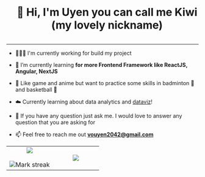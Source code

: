 <!--h1 without bottom border-->
<div id="user-content-toc">
  <ul align="center">
    <summary><h1 style="display: inline-block">👋 Hi, I'm Uyen you can call me Kiwi (my lovely nickname)</h1></summary>
  </ul>
</div>
<hr/>


 - 👩🏻‍💻 I'm currently working for build my project<br/>
 
 - 🌱 I’m currently learning **for more Frontend Framework like ReactJS, Angular, NextJS**<br/>

 - 🤖 Like game and anime but want to practice some skills in badminton 🏸 and basketball 🏀<br/>

 - ☁️ Currently learning about data analytics and [dataviz](https://pudding.cool/2018/08/pockets/)!<br/>
 
 - 💭 If you have any question just ask me. I would love to answer any question that you are asking for<br/>

 - 📫 Feel free to reach me out **vouyen2042@gmail.com**




<!--- stats (start) -->
<table align="center">
<tr border="none">
<td width="50%" align="center">
  
  <img  align="center"  src="https://github-readme-stats.vercel.app/api?username=TRKUyen&theme=radical&hide_border=false&include_all_commits=true&count_private=true" />
  <br></br>
  <img  title="🔥 Get streak stats for your profile at git.io/streak-stats" alt="Mark streak" src="https://github-readme-streak-stats.herokuapp.com/?user=TRKUyen&theme=radical&hide_border=false" /> 
</td>

<td width="50%" align="center">

  <img  align="center"  src="https://github-readme-stats.anuraghazra1.vercel.app/api/top-langs/?username=TRKUyen&theme=radical&hide_border=false&no-bg=true&no-frame=true&langs_count=7"/>
  
  </td>
</tr>
</table>
<!--- stats (end) -->
